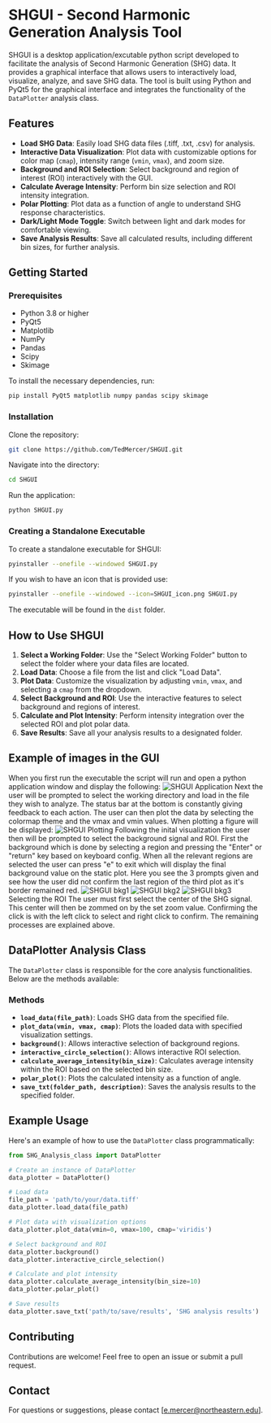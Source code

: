 # SHGUI - Second Harmonic Generation Analysis Tool

SHGUI is a desktop application/excutable python script developed to facilitate the analysis of Second Harmonic Generation (SHG) data. It provides a graphical interface that allows users to interactively load, visualize, analyze, and save SHG data. The tool is built using Python and PyQt5 for the graphical interface and integrates the functionality of the `DataPlotter` analysis class.

## Features
- **Load SHG Data**: Easily load SHG data files (.tiff, .txt, .csv) for analysis.
- **Interactive Data Visualization**: Plot data with customizable options for color map (`cmap`), intensity range (`vmin`, `vmax`), and zoom size.
- **Background and ROI Selection**: Select background and region of interest (ROI) interactively with the GUI.
- **Calculate Average Intensity**: Perform bin size selection and ROI intensity integration.
- **Polar Plotting**: Plot data as a function of angle to understand SHG response characteristics.
- **Dark/Light Mode Toggle**: Switch between light and dark modes for comfortable viewing.
- **Save Analysis Results**: Save all calculated results, including different bin sizes, for further analysis.

## Getting Started

### Prerequisites
- Python 3.8 or higher
- PyQt5
- Matplotlib
- NumPy
- Pandas
- Scipy
- Skimage

To install the necessary dependencies, run:
```sh
pip install PyQt5 matplotlib numpy pandas scipy skimage
```

### Installation
Clone the repository:
```sh
git clone https://github.com/TedMercer/SHGUI.git
```
Navigate into the directory:
```sh
cd SHGUI
```
Run the application:
```sh
python SHGUI.py
```

### Creating a Standalone Executable
To create a standalone executable for SHGUI:
```sh
pyinstaller --onefile --windowed SHGUI.py
```
If you wish to have an icon that is provided use:
```sh
pyinstaller --onefile --windowed --icon=SHGUI_icon.png SHGUI.py
```
The executable will be found in the `dist` folder.

## How to Use SHGUI
1. **Select a Working Folder**: Use the "Select Working Folder" button to select the folder where your data files are located.
2. **Load Data**: Choose a file from the list and click "Load Data".
3. **Plot Data**: Customize the visualization by adjusting `vmin`, `vmax`, and selecting a `cmap` from the dropdown.
4. **Select Background and ROI**: Use the interactive features to select background and regions of interest.
5. **Calculate and Plot Intensity**: Perform intensity integration over the selected ROI and plot polar data.
6. **Save Results**: Save all your analysis results to a designated folder.

## Example of images in the GUI
When you first run the executable the script will run and open a python application window and display the following:
![SHGUI Application](Images/image1.png)
Next the user will be prompted to select the working directory and load in the file they wish to analyze. The status bar at the bottom is constantly giving feedback to each action. The user can then plot the data by selecting the colormap theme and the vmax and vmin values. When plotting a figure will be displayed:
![SHGUI Plotting](Images/image2.png)
Following the inital visualization the user then will be prompted to select the background signal and ROI. First the background which is done by selecting a region and pressing the "Enter" or "return" key based on keyboard config. When all the relevant regions are selected the user can press "e" to exit which will display the final background value on the static plot. Here you see the 3 prompts given and see how the user did not confirm the last region of the third plot as it's border remained red. 
![SHGUI bkg1](Images/image3.png)
![SHGUI bkg2](Images/image4.png)
![SHGUI bkg3](Images/image5.png)
Selecting the ROI The user must first select the center of the SHG signal. This center will then be zommed on by the set zoom value. Confirming the click is with the left click to select and right click to confirm. The remaining processes are explained above.


## DataPlotter Analysis Class
The `DataPlotter` class is responsible for the core analysis functionalities. Below are the methods available:

### Methods
- **`load_data(file_path)`**: Loads SHG data from the specified file.
- **`plot_data(vmin, vmax, cmap)`**: Plots the loaded data with specified visualization settings.
- **`background()`**: Allows interactive selection of background regions.
- **`interactive_circle_selection()`**: Allows interactive ROI selection.
- **`calculate_average_intensity(bin_size)`**: Calculates average intensity within the ROI based on the selected bin size.
- **`polar_plot()`**: Plots the calculated intensity as a function of angle.
- **`save_txt(folder_path, description)`**: Saves the analysis results to the specified folder.

## Example Usage
Here's an example of how to use the `DataPlotter` class programmatically:
```python
from SHG_Analysis_class import DataPlotter

# Create an instance of DataPlotter
data_plotter = DataPlotter()

# Load data
file_path = 'path/to/your/data.tiff'
data_plotter.load_data(file_path)

# Plot data with visualization options
data_plotter.plot_data(vmin=0, vmax=100, cmap='viridis')

# Select background and ROI
data_plotter.background()
data_plotter.interactive_circle_selection()

# Calculate and plot intensity
data_plotter.calculate_average_intensity(bin_size=10)
data_plotter.polar_plot()

# Save results
data_plotter.save_txt('path/to/save/results', 'SHG analysis results')
```

## Contributing
Contributions are welcome! Feel free to open an issue or submit a pull request.

## Contact
For questions or suggestions, please contact [e.mercer@northeastern.edu].